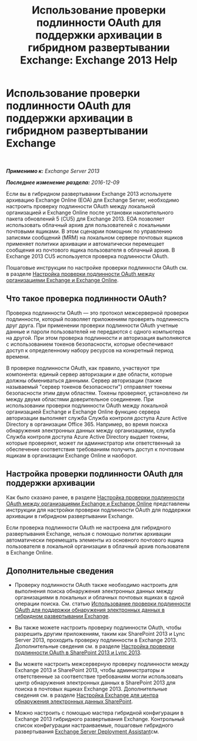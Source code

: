 ﻿---
title: 'Использование проверки подлинности OAuth для поддержки архивации в гибридном развертывании Exchange: Exchange 2013 Help'
TOCTitle: Использование проверки подлинности OAuth для поддержки архивации в гибридном развертывании Exchange
ms:assetid: deb882b1-1ae2-40f3-a71c-423fafe3d66a
ms:mtpsurl: https://technet.microsoft.com/ru-ru/library/Dn689104(v=EXCHG.150)
ms:contentKeyID: 62247370
ms.date: 05/22/2018
mtps_version: v=EXCHG.150
ms.translationtype: MT
---

# Использование проверки подлинности OAuth для поддержки архивации в гибридном развертывании Exchange

 

_**Применимо к:** Exchange Server 2013_

_**Последнее изменение раздела:** 2016-12-09_

Если вы в гибридном развертывании Exchange 2013 используете архивацию Exchange Online (EOA) для Exchange Server, необходимо настроить проверку подлинности OAuth между локальной организацией и Exchange Online после установки накопительного пакета обновлений 5 (CU5) для Exchange 2013. EOA позволяет использовать облачный архив для пользователей с локальными почтовыми ящиками. В этом сценарии помощник по управлению записями сообщений (MRM) на локальном сервере почтовых ящиков применяет политики архивации и автоматически перемещает сообщения из почтового ящика пользователя в облачный архив. В Exchange 2013 CU5 используется проверка подлинности OAuth.

Пошаговые инструкции по настройке проверки подлинности OAuth см. в разделе [Настройка проверки подлинности OAuth между организациями Exchange и Exchange Online](configure-oauth-authentication-between-exchange-and-exchange-online-organizations-exchange-2013-help.md).

## Что такое проверка подлинности OAuth?

Проверка подлинности OAuth — это протокол межсерверной проверки подлинности, который позволяет приложениям проверять подлинность друг друга. При применении проверки подлинности OAuth учетные данные и пароли пользователей не передаются с одного компьютера на другой. При этом проверка подлинности и авторизация выполняются с использованием токенов безопасности, которые обеспечивают доступ к определенному набору ресурсов на конкретный период времени.

В проверке подлинности OAuth, как правило, участвуют три компонента: единый сервер авторизации и две области, которые должны обмениваться данными. Сервер авторизации (также называемый "сервер токенов безопасности") отправляет токены безопасности этим двум областям. Токены проверяют, установлено ли между двумя областями доверительное соединение. При использовании проверки подлинности OAuth между локальной организацией Exchange и Exchange Online функцию сервера авторизации выполняет служба Служба контроля доступа Azure Active Directory в организации Office 365. Например, во время поиска обнаружения электронных данных между организациями, служба Служба контроля доступа Azure Active Directory выдает токены, которые проверяют, может ли администратор или ответственный за обеспечение соответствия требованиям получить доступ к почтовым ящикам в организации Exchange Online и наоборот.

## Настройка проверки подлинности OAuth для поддержки архивации

Как было сказано ранее, в разделе [Настройка проверки подлинности OAuth между организациями Exchange и Exchange Online](configure-oauth-authentication-between-exchange-and-exchange-online-organizations-exchange-2013-help.md) представлены инструкции для настройки проверки подлинности OAuth для поддержки архивации в гибридном развертывании Exchange.

Если проверка подлинности OAuth не настроена для гибридного развертывания Exchange, нельзя с помощью политик архивации автоматически перемещать элементы из основного почтового ящика пользователя в локальной организации в облачный архив пользователя в Exchange Online.

## Дополнительные сведения

  - Проверку подлинности OAuth также необходимо настроить для выполнения поиска обнаружения электронных данных между организациями в локальных и облачных почтовых ящиках в одной операции поиска. См. статью [Использование проверки подлинности OAuth для поддержки обнаружения электронных данных в гибридном развертывании Exchange](using-oauth-authentication-to-support-ediscovery-in-an-exchange-hybrid-deployment-exchange-2013-help.md).

  - Вы также можете настроить проверку подлинности OAuth, чтобы разрешить другим приложениям, таким как SharePoint 2013 и Lync Server 2013, проходить проверку подлинности в Exchange 2013. Дополнительные сведения см. в разделе [Настройка проверки подлинности OAuth в SharePoint 2013 и Lync 2013](configure-oauth-authentication-with-sharepoint-2013-and-lync-2013-exchange-2013-help.md).

  - Вы можете настроить межсерверную проверку подлинности между Exchange 2013 и SharePoint 2013, чтобы администраторы и ответственные за соответствие требованиям могли использовать центр обнаружения электронных данных в SharePoint 2013 для поиска в почтовых ящиках Exchange 2013. Дополнительные сведения см. в разделе [Настройка Exchange для центра обнаружения электронных данных SharePoint](configure-exchange-for-sharepoint-ediscovery-center-exchange-2013-help.md).

  - Можно настроить с помощью мастера гибридной конфигурации в Exchange 2013 гибридного развертывания Exchange. Контрольный список конфигурации настраиваемые, пошаговые гибридного развертывания [Exchange Server Deployment Assistant](https://go.microsoft.com/fwlink/p/?linkid=277105)см.

